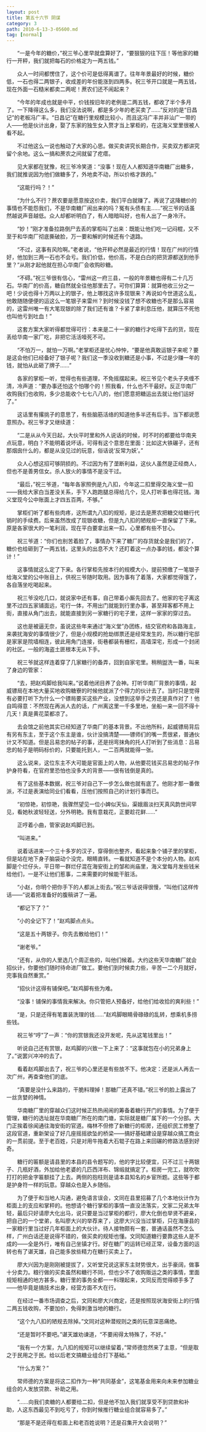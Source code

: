 ```yaml
---
layout: post
title: 第五十六节 阴谋
category: 3
path: 2010-6-13-3-05600.md
tag: [normal]
---
```


　　“一是今年的糖价，”祝三爷心里早就盘算好了，“要狠狠的往下压！等他家的糖行一开秤，我们就把每石的价格定为一两五钱。”

　　众人一时间都愣住了，这个价可是低得离谱了。往年年景最好的时候，糖价低，一石也得二两银子，收成差的年份能涨到四两多。祝三爷开口就是一两五钱，现在外面一石糙米都卖二两呢！蔗农们还不闹起来？

　　“今年的年成也就是中平，价钱按旧年的老例是二两五钱，都收了半个多月了。一下降得这么多，我们没法说啊，都是多少年的老买卖了……”反对的是“日昌记”的老板冯广丰。“日昌记”在糖行里规模比较小，而且这冯广丰并非汕广一带的人——他是伙计出身，娶了东家的独生女入赘才当上掌柜的，在这海义堂里很被人看不起。

　　不过他这么一说也触动了大家的心思。做买卖讲究长期合作，买卖双方都讲究留个余地。这么一搞和蔗农之间就留了疙瘩。

　　见大家都在犹豫，祝三爷冷笑道：“没事！现在人人都知道华南糖厂出糖多，我们就推说因为他们做糖多了，外地卖不动，所以价格才跌的。”

　　“这能行吗？！”

　　“为什么不行？蔗农要是愿意按这价卖，我们平白就赚了。再说了这降糖价的事情也不能怨我们，不是华南糖厂闹出来的吗？冤有头债有主……”祝三爷的话虽然越说声音越低。众人却都听明白了，有人暗暗叫好，也有人出了一身冷汗。

　　“妙！”刚才准备拉路倒尸去丢的掌柜叫了出来：既能让他们吃一记闷棍，又不至于和华南厂彻底撕破脸，万一要和解的时候还有个退路。

　　“不过，这事有风险啊。”老者说，“他开秤必然是最近的行情！现在广州的行情好，他加到三两一石也不会亏。我们价低，他价高，不是白白的把货源都送到他手里？”从刚才起他就在担心华南厂会收购砂糖。

　　“不碍。”祝三爷很有信心，“雷州这一府三县，一般的年景糖也得有二十几万石。华南厂的价高，糖自然就全往他那里去了。可你们算算：就算他收三分之一吧！少说也得十万两以上的银子，他上哪找这许多现银来？再说如今世道这么乱，他敢随随便便的运这么一笔银子来雷州？到时候没钱了想不收糖也不是那么容易的，这雷州唯一有大笔现银的除了我们还有谁？卡紧了拿利息压他，就算压不死他也叫他亏到吐血！”

　　这套方案大家听得都觉得可行：本来是二十一家的糖行才吃得下去的货，现在丢给华南一家厂吃，非把它活活噎死不可。

　　“不怕万一，就怕一万啊。”老掌柜还是忧心忡忡，“要是他真敢运银子来呢？要是这会他们已经备好了银子呢？我们这一季没收到糖还是小事，不过是少赚一年的钱，就怕从此砸了牌子……”

　　各家的掌柜一听，觉得也有些道理，不免摇摆起来。祝三爷见个老头子夹缠不清，冷声道：“要办事还怕这个怕哪个的！照我看，什么也不干最好。反正华南厂收购我们也收购，多少总能收个七七八八的，他们愿意把糖运出去就让他们运好了。”

　　这话里有撂挑子的意思了，有些脑筋活络的知道他多半还有后手。当下都说愿意照办。祝三爷才又继续道：

　　“二是从从今天日起，大伙平时里和外人说话的时候，时不时的都要给华南夹点玩意，明白？不能明着说坏话，可得有这个意思在里面：比如这大铁碾子，还有那烟囱什么的，都是从没见过的玩意，俗话说‘反常为妖’。”

　　众人心想这招可够阴损的。不过因为有了垄断利益，这伙人虽然是正经商人，但也不是善男信女。杀人放火的事情不是没干过。

　　“最后，”祝三爷道，“每年各家照例是九八扣，今年这二扣里得交海义堂一扣——我给大家白当差没关系，手下人跑跑腿总得给几个，见人打听事也得花钱。海义堂现今公中账面上才四五百两，不够。”

　　掌柜们听了都有些肉疼，这所谓九八扣的规矩，是过去是蔗农把糖交给糖行代销时的手续费。后来虽然改成了现银收糖，但是九八扣的陋规却一直保留了下来。原是各家很大的一笔利润，现在平白要拿出来一扣，心里都有些不甘心。

　　祝三爷道：“你们也别苦着脸了，事情办下来了糖厂的存货就全是我们的了，糖价也给砸到了一两五钱，这里头的出息不大？还盯着这一点办事的钱，都没个算计！”

　　这事情就这么定了下来。各行掌柜先按本行的规模大小，提前预缴了一笔银子给海义堂的公中账目上，供祝三爷随时取用。因为事有了着落，大家都觉得饿了，各自落坐吃喝起来。

　　祝三爷没吃几口，就说家中还有事，自己带着小厮先回去了。他家的宅子离这里不过四五家铺面远，宅行一体，不用出门就能到行里办事，甚至拜客都不用上街，直接从角门出去，就能直接到另一家糖行的宅子里，这样一家家的穿过去。

　　这也是被逼无奈，虽说这些年来通过“海义堂”办团练，结交官府和各路海主，来袭扰海安的事情很少了，但是小规模的抢劫绑票还是经常发生的，所以糖行宅邸是家家是院墙相连，彼此用角门连接，街巷都装有栅栏，高墙深宅，形成一个封闭的社区。一般的海盗土匪根本无从下手。

　　祝三爷就这样连着穿了几家糖行的备弄，回到自家宅里。稍稍盥洗一番，叫来了身边的管家：

　　“去，把赵鸡脚给我叫来。”说着他闭目养了会神。打听华南厂背景的事情，起威镖局在本地大量买地收购糖寮的时候他就派了个得力的伙计去了。当时只是觉得有必要打听下为什么一个镖局要买这些产业，没想到这举手之劳还是真作对了！他自鸣得意：不然现在再派人去的话，广州离这里一千多里地，坐船一来一回不得十几天！真是黄花菜都凉了。

　　去会馆之前他其实已经知道了华南厂的基本背景。不出他所料，起威镖局背后有另有东主，至于这个东主是谁，伙计没搞清楚——镖师们的嘴一贯很紧，普通伙计又不知道。但是吕易忠的帖子的事，还是拐弯抹角的托人打听到了些消息：吕易忠的帖子是明码标价的，只要能托到人，一二百两就能得一张。

　　这么说来，这位东主不大可能是官面上的人物，从他要花钱买吕易忠的帖子作护身符看，在官府里恐怕也没多大的背景——很有钱倒是真的。

　　有了这些基本数据，祝三爷对自己下一步怎么做也就有底了。他刚才那一番做派，不过是表演给同业们看看，压他们按照自己的计划行事而已。

　　“初惊艳，初惊艳，我骤然望见一位小婢似天仙，渠娥眉淡扫天真风韵世间罕见，看她秋波轻轻送，分外明艳。我有意栽花，正要趁花鲜……”

　　正哼着小曲，管家说赵鸡脚已到。

　　“叫进来。”

　　说着话进来一个三十多岁的汉子，穿得倒也整齐，看起来象个铺子里的掌柜，但是站在地下身子脑袋动个没完，眼睛直转。一看就知道不是个本分的人物。赵鸡脚是个烂仔头，平日带一群烂仔混在海安街上的邹和尚庙里，海义堂每月发些钱米给他们，一是不让他们惹事，二来需要的时候能干脏活。

　　“小赵，你明个把你手下的人都派上街去。”祝三爷话说得很慢，“叫他们这样传话——”说着把准备好的腹稿讲了一遍。

　　“都记下了？”

　　“小的全记下了！”赵鸡脚点点头。

　　“这是五十两银子。你先去散给他们！”

　　“谢老爷。”

　　“还有，从你的人里选几个周正些的，叫他们候着。大约这些天华南糖厂就会招伙计，你要他们随时待命进厂做工。要他们到时候卖力些，辛苦一二个月就好，完事我自然重赏。”

　　“招伙计这得有铺保吧。”赵鸡脚有些为难。

　　“没事！铺保的事情我来解决。你只管把人预备好，给他们给收拾的爽利些！”

　　“是，只是还得有笔置装洗理的钱……”赵鸡脚眼睛骨碌碌的乱转，想乘机多捞些钱。

　　祝三爷“哼”了一声：“你的赏银我还没开发呢，先从这笔钱里出！”

　　听说自己还有赏银，赵鸡脚的兴致一下上来了：“这事就包在小的兄弟身上了。”说罢兴冲冲的去了。

　　看着赵鸡脚出去了，祝三爷的心里还是有些放不下。他决定：还是派人再去一次广州，再查查他们的底。

　　“真要是没什么来路的，干脆料理掉！那糖厂还真不错。”祝三爷的脸上露出了一丝贪婪的神情。

　　华南糖厂里的穿越众们这时候正热热闹闹的筹备着糖行开门的事情。为了便于管理，糖行的选址就在华南糖厂所在的南门塘，实际就是糖厂属下的一个分部。大门正挨着徐闻通往海安街的官道。梅林不但修了新糖行的柜房，还组织民工修整了这段官道，重新架设了好几座摇摇欲坠的桥梁——搞好基础建设是穿越众搞工商业的一贯前提。至于老百姓，只是对用牛拖着大石辊子在路上来回碾的修路法感到好奇。

　　糖行的匾额是请县里的本县的县令题写的，他的字比较便宜，只不过三十两银子、几瓶好酒，外加给他老婆的几匹西洋布、锦缎就搞定了。柜房一完工，就吹吹打打的把金字匾额挂了上去。两侧的抱柱则是请本县知名的乡宦所题。这些等于都是护身符一样的玩意。穿越众也是入乡随俗。

　　为了便于和当地人沟通，避免语言误会，文同在县里招募了几个本地伙计作为柜面上的支应和掌秤的。他想请个糖行掌柜的事情一直没法落实，文家二兄弟太年轻，最后只好请廖大化出马，说只要是当过掌柜的都行，廖大化倒也举贤不避亲，把自己的一个堂弟，名叫廖大兴的举荐来了，这廖大兴没当过掌柜，只在海康县的一家粮行里当过好几年柜面上的大伙计。待人接物颇有一套，普通话虽然不怎么样，广州白话还是说得不错的，做买卖的规矩也懂。文同知道糖行要靠这些人是不成的——全是外行，唯有自己坐镇才行。好在糖厂的运转已经正常，设备方面的运转也有了谌天雄，自己能多放些精力在糖行买卖上了。

　　廖大兴因为是刚刚被提拔了，又听堂兄说这家东主财势很大，出手豪阔，做事十分卖力。粮行做的买卖虽然和糖行不同，但也少不了收购贩运之类的事情，里面规矩相通的地方甚多。糖行里的事务全都一一料理起来，文同反而觉得顺手多了——他毕竟是搞技术出身，经营方面不大在行。

　　在经过一番市场调查之后，文同和廖大兴商定，还是按照现状海安街上的行情二两五钱收购，不要加价，免得刺激当地的糖行。

　　“这个九八扣的陋规去除掉。”文同对这种潜规则之类的玩意深恶痛绝。

　　“还是暂时不要吧。”谌天雄劝谏道，“不要闹得太特殊了，不好。”

　　“我有一个方案，九八扣的规矩可以继续留着，”常师德忽然来了主意，“但是取之于民用之于民。给以后老文搞糖业组合打下基础。”

　　“什么方案？”

　　常师德的方案是将这二扣作为一种“共同基金”，这笔基金用来向未来参加糖业组合的人发放贷款、补助之用。

　　“……向我们卖糖的人都要给二扣，但是他不加入我们就享受不到贷款和补助，人这东西最见不到吃亏了，你到时候推行糖业组合就容易多了。”

　　“那是不是还得在柜面上和老百姓说明？还是召集开大会说明？”
